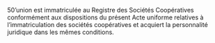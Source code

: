 50’union est immatriculée au Registre des Sociétés Coopératives conformément aux dispositions du présent Acte uniforme relatives à l’immatriculation des sociétés coopératives et acquiert la personnalité juridique dans les mêmes conditions.